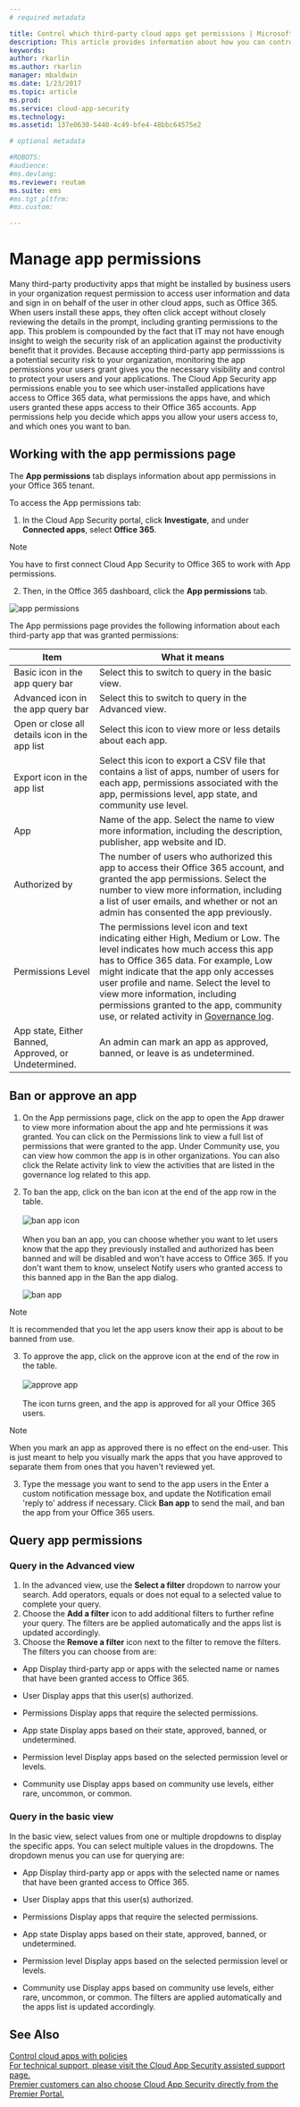 ```yaml
---
# required metadata

title: Control which third-party cloud apps get permissions | Microsoft Docs
description: This article provides information about how you can control, ban and allow third-party app permissions.
keywords:
author: rkarlin
ms.author: rkarlin
manager: mbaldwin
ms.date: 1/23/2017
ms.topic: article
ms.prod:
ms.service: cloud-app-security
ms.technology:
ms.assetid: 137e0630-5440-4c49-bfe4-48bbc64575e2

# optional metadata

#ROBOTS:
#audience:
#ms.devlang:
ms.reviewer: reutam
ms.suite: ems
#ms.tgt_pltfrm:
#ms.custom:

---
```


# Manage app permissions
Many third-party productivity apps that might be installed by business users in your organization request permission to access user information and data and sign in on behalf of the user in other cloud apps, such as Office 365.  When users install these apps, they often click accept without closely reviewing the details in the prompt, including granting permissions to the app.  This problem is compounded by the fact that IT may not have enough insight to weigh the security risk of an application against the productivity benefit that it provides. Because accepting third-party app permisssions is a potential security risk to your organization, monitoring the app permissions your users grant gives you the necessary visibility and control to protect your users and your applications. The Cloud App Security app permissions enable you to see which user-installed applications have access to Office 365 data, what permissions the apps have, and which users granted these apps access to their Office 365 accounts. App permissions help you decide which apps you allow your users access to, and which ones you want to ban.


## Working with the app permissions page

The **App permissions** tab displays information about app permissions in your Office 365 tenant.

To access the App permissions tab:

1. In the Cloud App Security portal, click **Investigate**, and under **Connected apps**, select **Office 365**. 
> [!Note]
> You have to first connect Cloud App Security to Office 365 to work with App permissions.

2. Then, in the Office 365 dashboard, click the **App permissions** tab.


 ![app permissions](./media/app-permissions.png)

The App permissions page provides the following information about each third-party app that was granted permissions:

|Item|What it means|
|-------|----------------|
|Basic icon in the app query bar  |Select this to switch to query in the basic view.|
|Advanced icon in the app query bar  |Select this to switch to query in the Advanced view.|
|Open or close all details icon in the app list  |Select this icon to view more or less details about each app.|
|Export icon in the app list  |Select this icon to export a CSV file that contains a list of apps, number of users for each app, permissions associated with the app, permissions level, app state, and community use level.|
|App|Name of the app. Select the name to view more information, including the description, publisher, app website and ID.|
|Authorized by|The number of users who authorized this app to access their Office 365 account, and granted the app permissions. Select the number to view more information, including a list of user emails, and whether or not an admin has consented the app previously.|
|Permissions Level  |The permissions level icon and text indicating either High, Medium or Low. The level indicates how much access this app has to Office 365 data. For example, Low might indicate that the app only accesses user profile and name. Select the level to view more information, including permissions granted to the app, community use, or related activity in [Governance log](governance-actions.md).|
|App state, Either Banned, Approved, or Undetermined.  |An admin can mark an app as approved, banned, or leave is as undetermined.|


## Ban or approve an app
1. On the App permissions page, click on the app to open the App drawer to view more information about the app and hte permissions it was granted. You can click on the Permissions link to view a full list of permissions that were granted to the app. Under Community use, you can view how common the app is in other organizations. You can also click the Relate activity link to view the activities that are listed in the governance log related to this app.
2. To ban the app, click on the ban icon at the end of the app row in the table. <br></br>
 ![ban app icon](./media/ban-app-icon.png) <br></br>
When you ban an app, you can choose whether you want to let users know that the app they previously installed and authorized has been banned and will be disabled and won't have access to Office 365. If you don't want them to know, unselect Notify users who granted access to this banned app in the Ban the app dialog.

    ![ban app](./media/ban-app.png)
> [!Note]
> It is recommended that you let the app users know their app is about to be banned from use.

3. To approve the app, click on the approve icon at the end of the row in the table. <br></br>
 ![approve app](./media/approve-app.png) <br></br>
The icon turns green, and the app is approved for all your Office 365 users.
> [!Note]
> When you mark an app as approved there is no effect on the end-user. This is just meant to help you visually mark the apps that you have approved to separate them from ones that you haven't reviewed yet.

3. Type the message you want to send to the app users in the Enter a custom notification message box, and update the Notification email 'reply to' address if necessary. 
 Click **Ban app** to send the mail, and ban the app from your Office 365 users.


## Query app permissions

### Query in the Advanced view 
1. In the advanced view, use the **Select a filter** dropdown to narrow your search. Add operators, equals or does not equal to a selected value to complete your query.
2. Choose the **Add a filter** icon  to add additional filters to further refine your query. The filters are be applied automatically and the apps list is updated accordingly.
3. Choose the **Remove a filter** icon  next to the filter to remove the filters.
The filters you can choose from are:
- App
Display third-party app or apps with the selected name or names that have been granted access to Office 365.

- User 
Display apps that this user(s) authorized.

- Permissions 
Display apps that require the selected permissions.

- App state 
Display apps based on their state, approved, banned, or undetermined.

- Permission level 
Display apps based on the selected permission level or levels.

- Community use 
Display apps based on community use levels, either rare, uncommon, or common.

### Query in the basic view 
In the basic view, select values from one or multiple dropdowns to display the specific apps. You can select multiple values in the dropdowns. The dropdown menus you can use for querying are: 
- App 
Display third-party app or apps with the selected name or names that have been granted access to Office 365.

- User 
Display apps that this user(s) authorized.

- Permissions 
Display apps that require the selected permissions.

- App state 
Display apps based on their state, approved, banned, or undetermined.

- Permission level 
Display apps based on the selected permission level or levels.

- Community use 
Display apps based on community use levels, either rare, uncommon, or common.
The filters are applied automatically and the apps list is updated accordingly. 

## See Also  
[Control cloud apps with policies](control-cloud-apps-with-policies.md)   
[For technical support, please visit the Cloud App Security assisted support page.](http://support.microsoft.com/oas/default.aspx?prid=16031)   
[Premier customers can also choose Cloud App Security directly from the Premier Portal.](https://premier.microsoft.com/)  
  
  